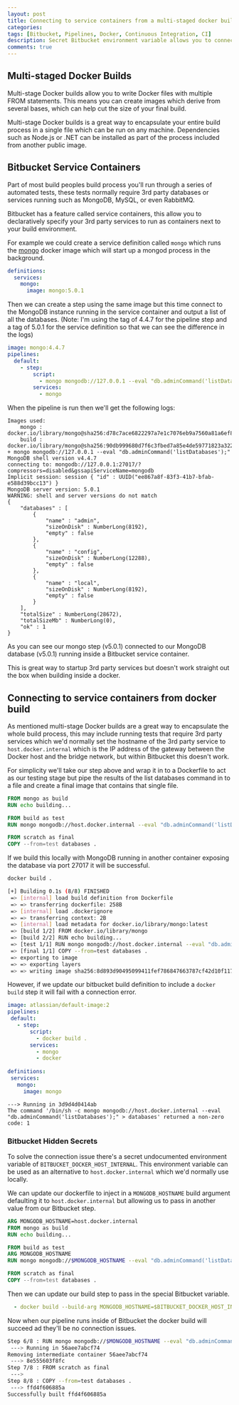 ```yaml
---
layout: post
title: Connecting to service containers from a multi-staged docker build in Bitbucket pipeline
categories:
tags: [Bitbucket, Pipelines, Docker, Continuous Integration, CI]
description: Secret Bitbucket environment variable allows you to connect to service containers from a multi-staged docker build in Bitbucket pipelines
comments: true
---
```


## Multi-staged Docker Builds

Multi-stage Docker builds allow you to write Docker files with multiple FROM statements. This means you can create images which derive from several bases, which can help cut the size of your final build.

Multi-stage Docker builds is a great way to encapsulate your entire build process in a single file which can be run on any machine. Dependencies such as Node.js or .NET can be installed as part of the process included from another public image.

## Bitbucket Service Containers

Part of most build peoples build process you'll run through a series of automated tests, these tests normally require 3rd party databases or services running such as MongoDB, MySQL, or even RabbitMQ.

Bitbucket has a feature called service containers, this allow you to declaratively specify your 3rd party services to run as containers next to your build environment.

For example we could create a service definition called `mongo` which runs the [mongo](https://hub.docker.com/_/mongo) docker image which will start up a mongod process in the background.

```yaml
definitions: 
  services: 
    mongo: 
      image: mongo:5.0.1
```

Then we can create a step using the same image but this time connect to the MongoDB instance running in the service container and output a list of all the databases. (Note: I'm using the tag of 4.4.7 for the pipeline step and a tag of 5.0.1 for the service definition so that we can see the difference in the logs)

```yaml
image: mongo:4.4.7
pipelines: 
  default: 
    - step: 
        script: 
          - mongo mongodb://127.0.0.1 --eval "db.adminCommand('listDatabases');"
        services: 
          - mongo
```

When the pipeline is run then we'll get the following logs:

```text
Images used:
    mongo : docker.io/library/mongo@sha256:d78c7ace6822297a7e1c7076eb9a7560a81a6ef856ab8d9cde5d18438ca9e8bf
    build : docker.io/library/mongo@sha256:90db999680d7f6c3fbed7a85e4de59771823a322f389d49fbbaafc5963824871
+ mongo mongodb://127.0.0.1 --eval "db.adminCommand('listDatabases');"
MongoDB shell version v4.4.7
connecting to: mongodb://127.0.0.1:27017/?compressors=disabled&gssapiServiceName=mongodb
Implicit session: session { "id" : UUID("ee867a8f-83f3-41b7-bfab-e588d39bcc13") }
MongoDB server version: 5.0.1
WARNING: shell and server versions do not match
{
	"databases" : [
		{
			"name" : "admin",
			"sizeOnDisk" : NumberLong(8192),
			"empty" : false
		},
		{
			"name" : "config",
			"sizeOnDisk" : NumberLong(12288),
			"empty" : false
		},
		{
			"name" : "local",
			"sizeOnDisk" : NumberLong(8192),
			"empty" : false
		}
	],
	"totalSize" : NumberLong(28672),
	"totalSizeMb" : NumberLong(0),
	"ok" : 1
}
```

As you can see our mongo step (v5.0.1) connected to our MongoDB database (v5.0.1) running inside a Bitbucket service container.

This is great way to startup 3rd party services but doesn't work straight out the box when building inside a docker.

## Connecting to service containers from docker build

As mentioned multi-stage Docker builds are a great way to encapsulate the whole build process, this may include running tests that require 3rd party services which we'd normally set the hostname of the 3rd party service to `host.docker.internal` which is the IP address of the gateway between the Docker host and the bridge network, but within Bitbucket this doesn't work.

For simplicity we'll take our step above and wrap it in to a Dockerfile to act as our testing stage but pipe the results of the list databases command in to a file and create a final image that contains that single file.
```dockerfile
FROM mongo as build
RUN echo building...

FROM build as test
RUN mongo mongodb://host.docker.internal --eval "db.adminCommand('listDatabases');" > databases

FROM scratch as final
COPY --from=test databases .
```

If we build this locally with MongoDB running in another container exposing the database via port 27017 it will be successful.
```bash
docker build .

[+] Building 0.1s (8/8) FINISHED
 => [internal] load build definition from Dockerfile
 => => transferring dockerfile: 258B
 => [internal] load .dockerignore
 => => transferring context: 2B
 => [internal] load metadata for docker.io/library/mongo:latest
 => [build 1/2] FROM docker.io/library/mongo
 => [build 2/2] RUN echo building...
 => [test 1/1] RUN mongo mongodb://host.docker.internal --eval "db.adminCommand('listDatabases');" > databases
 => [final 1/1] COPY --from=test databases .
 => exporting to image
 => => exporting layers
 => => writing image sha256:8d893d90495099411fef786847663787cf42d10f1172e2437e37e5017cd1027e
 ```

 However, if we update our bitbucket build definition to include a `docker build` step it will fail with a connection error.

 ```yaml
image: atlassian/default-image:2
pipelines: 
  default: 
    - step: 
        script: 
          - docker build .
        services: 
          - mongo
          - docker
          
definitions: 
  services: 
    mongo: 
      image: mongo
 ```

 ```text
 ---> Running in 3d9d4d0414ab
The command '/bin/sh -c mongo mongodb://host.docker.internal --eval "db.adminCommand('listDatabases');" > databases' returned a non-zero code: 1
 ```

### Bitbucket Hidden Secrets

To solve the connection issue there's a secret undocumented environment variable of `BITBUCKET_DOCKER_HOST_INTERNAL`. This environment variable can be used as an alternative to `host.docker.internal` which we'd normally use locally. 

We can update our dockerfile to inject in a `MONGODB_HOSTNAME` build argument defaulting it to `host.docker.internal` but allowing us to pass in another value from our Bitbucket step.

```dockerfile
ARG MONGODB_HOSTNAME=host.docker.internal
FROM mongo as build
RUN echo building...

FROM build as test
ARG MONGODB_HOSTNAME
RUN mongo mongodb://$MONGODB_HOSTNAME --eval "db.adminCommand('listDatabases');" > databases

FROM scratch as final
COPY --from=test databases .
```

Then we can update our build step to pass in the special Bitbucket variable.

```yaml
  - docker build --build-arg MONGODB_HOSTNAME=$BITBUCKET_DOCKER_HOST_INTERNAL .
```

Now when our pipeline runs inside of Bitbucket the docker build will succeed ad they'll be no connection issues.

```bash
Step 6/8 : RUN mongo mongodb://$MONGODB_HOSTNAME --eval "db.adminCommand('listDatabases');" > databases
 ---> Running in 56aee7abcf74
Removing intermediate container 56aee7abcf74
 ---> 8e555603f8fc
Step 7/8 : FROM scratch as final
 ---> 
Step 8/8 : COPY --from=test databases .
 ---> ffd4f606885a
Successfully built ffd4f606885a
```

